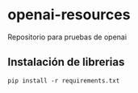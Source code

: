 # openai-resources
Repositorio para pruebas de openai

## Instalación de librerias

```shell
pip install -r requirements.txt
```